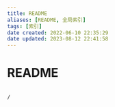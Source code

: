 ```yaml
---
title: README
aliases: [README, 全局索引]
tags: [索引]
date created: 2022-06-10 22:35:29
date updated: 2023-08-12 22:41:58
---
```


# README

```ActivityHistory

/

```
